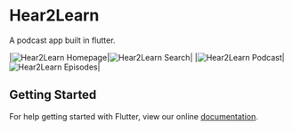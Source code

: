 # Hear2Learn

A podcast app built in flutter.

|![Hear2Learn Homepage](images/hear2learn-home.png)|![Hear2Learn Search](images/hear2learn-search.png)|
|![Hear2Learn Podcast](images/hear2learn-podcast.png)|![Hear2Learn Episodes](images/hear2learn-episodes.png)|

## Getting Started

For help getting started with Flutter, view our online
[documentation](https://flutter.io/).
